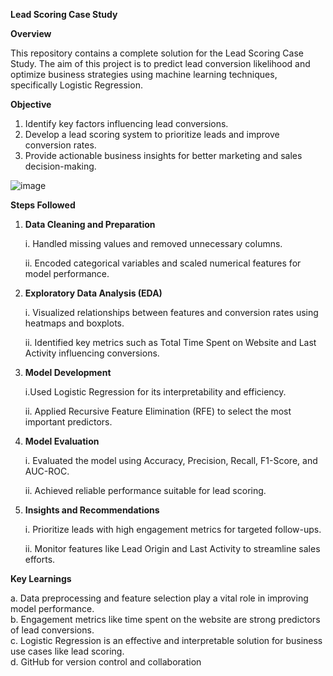 **Lead Scoring Case Study**

**Overview**

This repository contains a complete solution for the Lead Scoring Case Study. The aim of this project is to predict lead conversion likelihood and optimize business strategies using machine learning techniques, specifically Logistic Regression.

**Objective**
1. Identify key factors influencing lead conversions.
2. Develop a lead scoring system to prioritize leads and improve conversion rates.
3. Provide actionable business insights for better marketing and sales decision-making.

![image](https://github.com/user-attachments/assets/82335f08-fdd1-4548-af1f-b11f863c39f0)

**Steps Followed**
1. **Data Cleaning and Preparation**
   
   i. Handled missing values and removed unnecessary columns.
   
   ii. Encoded categorical variables and scaled numerical features for model performance.
  
3. **Exploratory Data Analysis (EDA)**
   
   i. Visualized relationships between features and conversion rates using heatmaps and boxplots.
   
   ii. Identified key metrics such as Total Time Spent on Website and Last Activity influencing conversions.

5. **Model Development**
   
   i.Used Logistic Regression for its interpretability and efficiency.
   
   ii. Applied Recursive Feature Elimination (RFE) to select the most important predictors.

7. **Model Evaluation**
   
   i. Evaluated the model using Accuracy, Precision, Recall, F1-Score, and AUC-ROC.
   
   ii. Achieved reliable performance suitable for lead scoring.

9. **Insights and Recommendations**
    
   i. Prioritize leads with high engagement metrics for targeted follow-ups.
   
   ii. Monitor features like Lead Origin and Last Activity to streamline sales efforts.

**Key Learnings**

 a. Data preprocessing and feature selection play a vital role in improving model performance.  
 b. Engagement metrics like time spent on the website are strong predictors of lead conversions.  
 c. Logistic Regression is an effective and interpretable solution for business use cases like lead scoring.  
 d. GitHub for version control and collaboration
